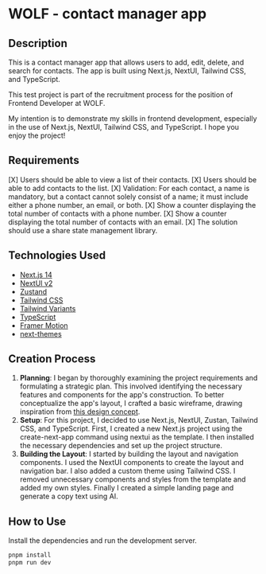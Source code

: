 # WOLF - contact manager app

## Description

This is a contact manager app that allows users to add, edit, delete, and search for contacts. The app is built using Next.js, NextUI, Tailwind CSS, and TypeScript.

This test project is part of the recruitment process for the position of Frontend Developer at WOLF.

My intention is to demonstrate my skills in frontend development, especially in the use of Next.js, NextUI, Tailwind CSS, and TypeScript. I hope you enjoy the project!

## Requirements

[X] Users should be able to view a list of their contacts.
[X] Users should be able to add contacts to the list.
[X] Validation: For each contact, a name is mandatory, but a contact cannot solely consist of a name; it must include either a phone number, an email, or both.
[X] Show a counter displaying the total number of contacts with a phone number.
[X] Show a counter displaying the total number of contacts with an email.
[X] The solution should use a share state management library.

## Technologies Used

- [Next.js 14](https://nextjs.org/docs/getting-started)
- [NextUI v2](https://nextui.org/)
- [Zustand](https://zustand.surge.sh/)
- [Tailwind CSS](https://tailwindcss.com/)
- [Tailwind Variants](https://tailwind-variants.org)
- [TypeScript](https://www.typescriptlang.org/)
- [Framer Motion](https://www.framer.com/motion/)
- [next-themes](https://github.com/pacocoursey/next-themes)

## Creation Process

1. **Planning**: I began by thoroughly examining the project requirements and formulating a strategic plan. This involved identifying the necessary features and components for the app's construction. To better conceptualize the app's layout, I crafted a basic wireframe, drawing inspiration from [this design concept](https://dribbble.com/shots/24071787-Contact-Manager-App-Design-Concept).
2. **Setup**: For this project, I decided to use Next.js, NextUI, Zustan, Tailwind CSS, and TypeScript. First, I created a new Next.js project using the create-next-app command using nextui as the template. I then installed the necessary dependencies and set up the project structure.
3. **Building the Layout**: I started by building the layout and navigation components. I used the NextUI components to create the layout and navigation bar. I also added a custom theme using Tailwind CSS. I removed unnecessary components and styles from the template and added my own styles. Finally I created a simple landing page and generate a copy text using AI.


## How to Use

Install the dependencies and run the development server.
```bash
pnpm install
pnpm run dev
```
